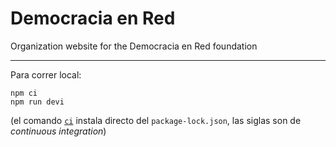 Democracia en Red
=================

Organization website for the Democracia en Red foundation

---

Para correr local:
```
npm ci
npm run devi
```

(el comando [`ci`](https://blog.npmjs.org/post/171556855892/introducing-npm-ci-for-faster-more-reliable) instala directo del `package-lock.json`, las siglas son de *continuous integration*)
